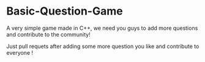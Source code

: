 # Basic-Question-Game
A very simple game made in C++, we need you guys to add more questions and contribute to the community!

Just pull requets after adding some more question you like and contribute to everyone !
